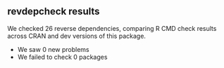 ## revdepcheck results

We checked 26 reverse dependencies, comparing R CMD check results across CRAN and dev versions of this package.

 * We saw 0 new problems
 * We failed to check 0 packages

